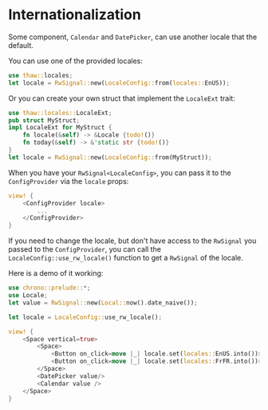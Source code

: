 # Internationalization

Some component, `Calendar` and `DatePicker`, can use another locale that the default. 

You can use one of the provided locales:
```rust
use thaw::locales;
let locale = RwSignal::new(LocaleConfig::from(locales::EnUS));
```

Or you can create your own struct that implement the `LocaleExt` trait:
```rust
use thaw::locales::LocaleExt;
pub struct MyStruct;
impl LocaleExt for MyStruct {
    fn locale(&self) -> &Locale {todo!()}
    fn today(&self) -> &'static str {todo!()}
}
let locale = RwSignal::new(LocaleConfig::from(MyStruct));
```

When you have your `RwSignal<LocaleConfig>`, you can pass it to the `ConfigProvider` via the
`locale` props:
```rust
view! {
    <ConfigProvider locale>
        ...
    </ConfigProvider>
}
```

If you need to change the locale, but don't have access to the `RwSignal` you passed to the `ConfigProvider`, you can call the `LocaleConfig::use_rw_locale()` function to get a `RwSignal` of the locale.

Here is a demo of it working:
```rust demo
use chrono::prelude::*;
use Locale;
let value = RwSignal::new(Local::now().date_naive());

let locale = LocaleConfig::use_rw_locale();

view! {
    <Space vertical=true>
        <Space>
            <Button on_click=move |_| locale.set(locales::EnUS.into())>"set locale to en_US"</Button>
            <Button on_click=move |_| locale.set(locales::FrFR.into())>"set locale to fr_FR"</Button>
        </Space>
        <DatePicker value/>
        <Calendar value />
    </Space>
}
```
